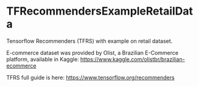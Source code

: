# TFRecommendersExampleRetailData
Tensorflow Recommenders (TFRS) with example on retail dataset.

E-commerce dataset was provided by Olist, a Brazilian E-Commerce platform, available in Kaggle: https://www.kaggle.com/olistbr/brazilian-ecommerce

TFRS full guide is here: https://www.tensorflow.org/recommenders
